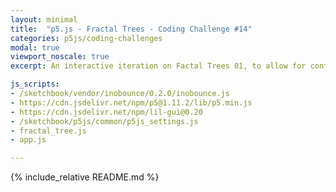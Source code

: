```yaml
---
layout: minimal
title:  "p5.js - Fractal Trees - Coding Challenge #14"
categories: p5js/coding-challenges
modal: true
viewport_noscale: true
excerpt: An interactive iteration on Factal Trees 01, to allow for configuration of branching parameters.

js_scripts:
- /sketchbook/vendor/inobounce/0.2.0/inobounce.js
- https://cdn.jsdelivr.net/npm/p5@1.11.2/lib/p5.min.js
- https://cdn.jsdelivr.net/npm/lil-gui@0.20
- /sketchbook/p5js/common/p5js_settings.js
- fractal_tree.js
- app.js

---
```


{% include_relative README.md %}

